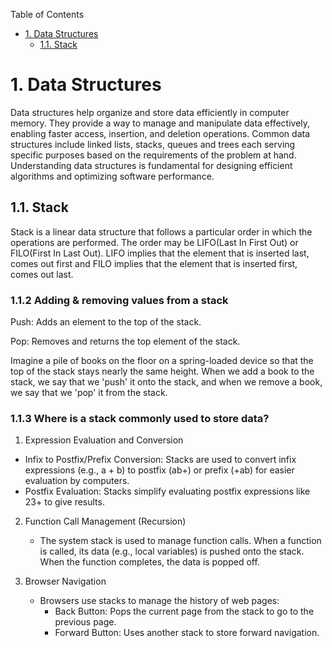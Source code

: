 Table of Contents

- [1. Data Structures](#1-data-structures)
  - [1.1. Stack](#11-stack)

# 1. Data Structures

Data structures help organize and store data efficiently in computer memory. They provide a way to manage and manipulate data effectively, enabling faster access, insertion, and deletion operations. Common data structures include linked lists, stacks, queues and trees each serving specific purposes based on the requirements of the problem at hand. Understanding data structures is fundamental for designing efficient algorithms and optimizing software performance.

## 1.1. Stack

Stack is a linear data structure that follows a particular order in which the operations are performed. The order may be LIFO(Last In First Out) or FILO(First In Last Out). LIFO implies that the element that is inserted last, comes out first and FILO implies that the element that is inserted first, comes out last.

### 1.1.2 Adding & removing values from a stack

Push: Adds an element to the top of the stack.

Pop: Removes and returns the top element of the stack.

Imagine a pile of books on the floor on a spring-loaded device so that the top of the stack stays nearly the same height. When we add a book to the stack, we say that we 'push' it onto the stack, and when we remove a book, we say that we 'pop' it from the stack.

### 1.1.3 Where is a stack commonly used to store data?

1. Expression Evaluation and Conversion
   
  - Infix to Postfix/Prefix Conversion: Stacks are used to convert infix expressions (e.g., a + b) to postfix (ab+) or prefix (+ab) for easier evaluation by computers.
  - Postfix Evaluation: Stacks simplify evaluating postfix expressions like 23+ to give results.

2. Function Call Management (Recursion)
   
   - The system stack is used to manage function calls. When a function is called, its data (e.g., local variables) is pushed onto the stack. When the function completes, the data is popped off.
  
3. Browser Navigation
   
   - Browsers use stacks to manage the history of web pages:
     - Back Button: Pops the current page from the stack to go to the previous page.
     - Forward Button: Uses another stack to store forward navigation.
